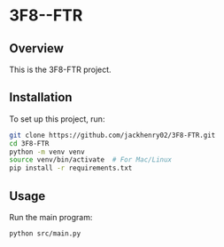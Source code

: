 # 3F8--FTR

## Overview
This is the 3F8-FTR project.

## Installation
To set up this project, run:
```bash
git clone https://github.com/jackhenry02/3F8-FTR.git
cd 3F8-FTR
python -m venv venv
source venv/bin/activate  # For Mac/Linux
pip install -r requirements.txt
```

## Usage
Run the main program:
```bash
python src/main.py
```

